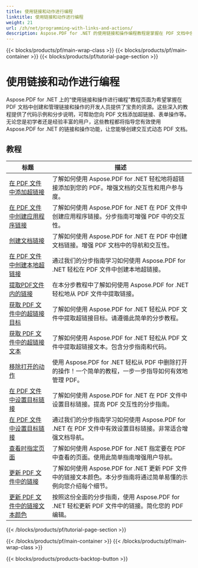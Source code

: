 ```yaml
---
title: 使用链接和动作进行编程
linktitle: 使用链接和动作进行编程
weight: 21
url: /zh/net/programming-with-links-and-actions/
description: Aspose.PDF for .NET 的使用链接和操作编程教程是掌握在 PDF 文档中创建和管理交互式链接的综合资源。
---
```


{{< blocks/products/pf/main-wrap-class >}}
{{< blocks/products/pf/main-container >}}
{{< blocks/products/pf/tutorial-page-section >}}

# 使用链接和动作进行编程

Aspose.PDF for .NET 上的“使用链接和操作进行编程”教程页面为希望掌握在 PDF 文档中创建和管理链接和操作的开发人员提供了宝贵的资源。这些深入的教程提供了代码示例和分步说明，可帮助您向 PDF 文档添加超链接、表单操作等。无论您是初学者还是经验丰富的用户，这些教程都将指导您有效使用 Aspose.PDF for .NET 的链接和操作功能，让您能够创建交互式动态 PDF 文档。

## 教程
| 标题 | 描述 |
| --- | --- | 
| [在 PDF 文件中添加超链接](./add-hyperlink/) | 了解如何使用 Aspose.PDF for .NET 轻松地将超链接添加到您的 PDF。增强文档的交互性和用户参与度。 |  
| [在 PDF 文件中创建应用程序链接](./create-application-link/) | 了解如何使用 Aspose.PDF for .NET 在 PDF 文件中创建应用程序链接。分步指南可增强 PDF 中的交互性。 |  
| [创建文档链接](./create-document-link/) | 了解如何使用 Aspose.PDF for .NET 在 PDF 中创建文档链接。增强 PDF 文档中的导航和交互性。 |  
| [在 PDF 文件中创建本地超链接](./create-local-hyperlink/) | 通过我们的分步指南学习如何使用 Aspose.PDF for .NET 轻松在 PDF 文件中创建本地超链接。 |  
| [提取PDF文件内的链接](./extract-links/) | 在本分步教程中了解如何使用 Aspose.PDF for .NET 轻松地从 PDF 文件中提取链接。 |  
| [获取 PDF 文件中的超链接目标](./get-hyperlink-destinations/) | 了解如何使用 Aspose.PDF for .NET 轻松从 PDF 文件中提取超链接目标。请遵循此简单的分步教程。 |  
| [获取 PDF 文件中的超链接文本](./get-hyperlink-text/) | 了解如何使用 Aspose.PDF for .NET 轻松从 PDF 文件中提取超链接文本。包含分步指南和代码。 |  
| [移除打开的动作](./remove-open-action/) | 使用 Aspose.PDF for .NET 轻松从 PDF 中删除打开的操作！一个简单的教程，一步一步指导如何有效地管理 PDF。 |  
| [在 PDF 文件中设置目标链接](./set-destination-link/) | 了解如何使用 Aspose.PDF for .NET 在 PDF 文件中设置目标链接。提高 PDF 交互性的分步指南。 |  
| [在 PDF 文件中设置目标链接](./set-target-link/) | 通过我们的分步指南学习如何使用 Aspose.PDF for .NET 在 PDF 文件中有效设置目标链接。非常适合增强文档导航。 |  
| [查看时指定页面](./specify-page-when-viewing/) | 了解如何使用 Aspose.PDF for .NET 指定要在 PDF 中查看的页面。使用此简单指南增强用户导航。 |  
| [更新 PDF 文件中的链接](./update-links/) | 了解如何使用 Aspose.PDF for .NET 更新 PDF 文件中的链接文本颜色。本分步指南将通过简单易懂的示例向您介绍每个细节。 |  
| [更新 PDF 文件中的链接文本颜色](./update-link-text-color/) | 按照这份全面的分步指南，使用 Aspose.PDF for .NET 轻松更新 PDF 文件中的链接。简化您的 PDF 编辑。 |  
{{< /blocks/products/pf/tutorial-page-section >}}

{{< /blocks/products/pf/main-container >}}
{{< /blocks/products/pf/main-wrap-class >}}

{{< blocks/products/products-backtop-button >}}
